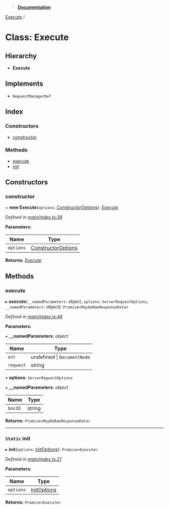 > **[Documentation](../README.md)**

[Execute](execute.md) /

# Class: Execute

## Hierarchy

* **Execute**

## Implements

* `RequestManagerDef`

## Index

### Constructors

* [constructor](execute.md#constructor)

### Methods

* [execute](execute.md#execute)
* [init](execute.md#static-init)

## Constructors

###  constructor

\+ **new Execute**(`options`: [ConstructorOptions](../README.md#constructoroptions)): *[Execute](execute.md)*

*Defined in [main/index.ts:36](https://github.com/badbatch/graphql-box/blob/22b398c/packages/execute/src/main/index.ts#L36)*

**Parameters:**

Name | Type |
------ | ------ |
`options` | [ConstructorOptions](../README.md#constructoroptions) |

**Returns:** *[Execute](execute.md)*

## Methods

###  execute

▸ **execute**(`__namedParameters`: object, `options`: `ServerRequestOptions`, `__namedParameters`: object): *`Promise<MaybeRawResponseData>`*

*Defined in [main/index.ts:46](https://github.com/badbatch/graphql-box/blob/22b398c/packages/execute/src/main/index.ts#L46)*

**Parameters:**

▪ **__namedParameters**: *object*

Name | Type |
------ | ------ |
`ast` | undefined \| `DocumentNode` |
`request` | string |

▪ **options**: *`ServerRequestOptions`*

▪ **__namedParameters**: *object*

Name | Type |
------ | ------ |
`boxID` | string |

**Returns:** *`Promise<MaybeRawResponseData>`*

___

### `Static` init

▸ **init**(`options`: [InitOptions](../README.md#initoptions)): *`Promise<Execute>`*

*Defined in [main/index.ts:21](https://github.com/badbatch/graphql-box/blob/22b398c/packages/execute/src/main/index.ts#L21)*

**Parameters:**

Name | Type |
------ | ------ |
`options` | [InitOptions](../README.md#initoptions) |

**Returns:** *`Promise<Execute>`*